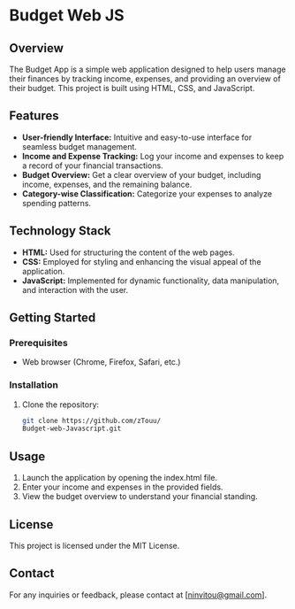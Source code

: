 # Budget Web JS

## Overview

The Budget App is a simple web application designed to help users manage their finances by tracking income, expenses, and providing an overview of their budget. This project is built using HTML, CSS, and JavaScript.

## Features

- **User-friendly Interface:** Intuitive and easy-to-use interface for seamless budget management.
- **Income and Expense Tracking:** Log your income and expenses to keep a record of your financial transactions.
- **Budget Overview:** Get a clear overview of your budget, including income, expenses, and the remaining balance.
- **Category-wise Classification:** Categorize your expenses to analyze spending patterns.

## Technology Stack

- **HTML:** Used for structuring the content of the web pages.
- **CSS:** Employed for styling and enhancing the visual appeal of the application.
- **JavaScript:** Implemented for dynamic functionality, data manipulation, and interaction with the user.

## Getting Started

### Prerequisites

- Web browser (Chrome, Firefox, Safari, etc.)

### Installation

1. Clone the repository:

   ```bash
   git clone https://github.com/zTouu/
   Budget-web-Javascript.git
## Usage

1. Launch the application by opening the index.html file.
2. Enter your income and expenses in the provided fields.
3. View the budget overview to understand your financial standing.

## License
This project is licensed under the MIT License.

## Contact
For any inquiries or feedback, please contact at [ninvitou@gmail.com].
